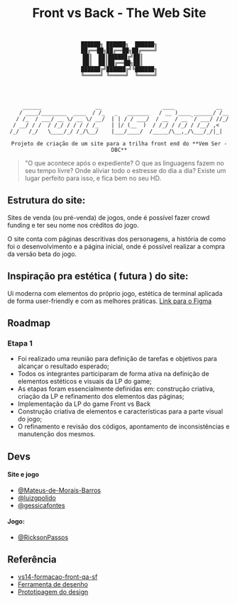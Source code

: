 <div align="center">


# Front vs Back - The Web Site




```


██████╗ ██████╗  ██████╗
██╔══██╗██╔══██╗██╔════╝
██║  ██║██████╔╝██║    
██║  ██║██╔══██╗██║    
██████╔╝██████╔╝╚██████╗
╚═════╝ ╚═════╝  ╚═════╝
                        

      

    ______                 __                   ____             __  
   / ____/________  ____  / /_   _   _______   / __ )____ ______/ /__
  / /_  / ___/ __ \/ __ \/ __/  | | / / ___/  / __  / __ `/ ___/ //_/
 / __/ / /  / /_/ / / / / /_    | |/ (__  )  / /_/ / /_/ / /__/ ,<   
/_/   /_/   \____/_/ /_/\__/    |___/____/  /_____/\__,_/\___/_/|_|  

Projeto de criação de um site para a trilha front end do **Vem Ser - DBC**

```


</div>


> "O que acontece após o expediente? O que as linguagens fazem no seu tempo livre? Onde aliviar todo o estresse do dia a dia? Existe um lugar perfeito para isso, e fica bem no seu HD.

## Estrutura do site:
Sites de venda (ou pré-venda) de jogos, onde é possível fazer crowd funding e ter seu nome nos créditos do jogo.

O site conta com páginas descritivas dos personagens, a história de como foi o desenvolvimento e a página inicial, onde é possível realizar a compra da versão beta do jogo.

## Inspiração pra estética ( futura ) do site:
Ui moderna com elementos do próprio jogo, estética de terminal aplicada de forma user-friendly e com as melhores práticas.
[Link para o Figma](https://www.figma.com/design/6Jd0BYNlpJ6s8aiBM0krBy/Web-Site-Design?node-id=0-1&t=rxWm5VrKAYeGerfH-1)

## Roadmap 
### Etapa 1
- Foi realizado uma reunião para definição de tarefas e objetivos para alcançar o resultado esperado;
- Todos os integrantes participaram de forma ativa na definição de elementos estéticos e visuais da LP do game;
- As etapas foram essencialmente definidas em: construção criativa, criação da LP e refinamento dos elementos das páginas;
- Implementação da LP do game Front vs Back
- Construção criativa de elementos e características para a parte visual do jogo;
- O refinamento e revisão dos códigos, apontamento de inconsistências e manutenção dos mesmos.

## Devs

#### Site e jogo
- [@Mateus-de-Morais-Barros](https://github.com/Mateus-de-Morais-Barros)
- [@luizgpolido](https://www.github.com/luizgpolido)
- [@gessicafontes](https://github.com/gessicafontes)

#### Jogo: 
- [@RicksonPassos](https://github.com/RicksonPassos)

## Referência

- [vs14-formacao-front-qa-sf](https://github.com/vemser/vs14-formacao-front-qa-sf.git)
- [Ferramenta de desenho](https://www.pixilart.com/draw)
- [Prototipagem do design](https://www.figma.com)

